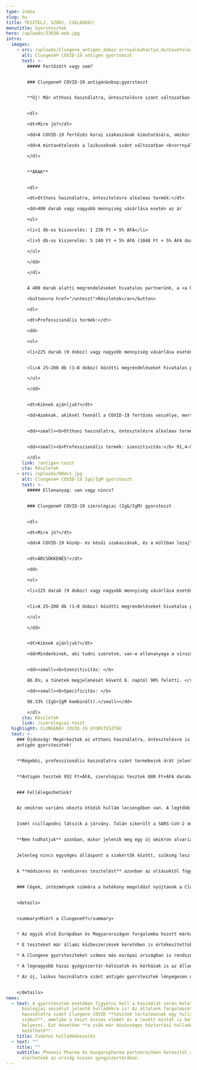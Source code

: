 ```yaml
---
type: index
slug: hu
title: TESZTELJ, SZŰRJ, CSELEKEDJ!
menutitle: Gyorstesztek
hero: /uploads/33838-web.jpg
intro:
  images:
    - src: /uploads/Clungene_antigen_doboz_orrnyalkahartya_mintavetelezes.jpg
      alt: Clungene® COVID-19 antigén gyorsteszt
      text: >-
        ##### Fertőzött vagy sem?


        ### Clungene® COVID-19 antigén&nbsp;gyorsteszt


        **Új! Már otthoni használatra, öntesztelésre szánt változatban is!**


        <dl>

        <dt>Mire jó?</dt>

        <dd>A COVID-19 fertőzés korai szakaszának kimutatására, amikor a fertőzött maga is a legnagyobb eséllyel fertőzőképes. <b>A teszt az új, omikron variánst és annak alváltozatait is kimutatja.</b></dd>

        <dd>A mintavételezés a laikusoknak szánt változatban <b>orrnyálkahártyából</b>, a professzionális változatban orr-, orrgarat-, vagy szájgaratnyálkahártyából történik.</dd>

        </dl>


        **ÁRAK**


        <dl>

        <dt>Otthoni használatra, öntesztelésre alkalmas termék:</dt>

        <dd>400 darab vagy nagyobb mennyiség vásárlása esetén az ár

        <ul>

        <li>1 db-os kiszerelés: 1 238 Ft + 5% ÁFA</li>

        <li>5 db-os kiszerelés: 5 240 Ft + 5% ÁFA (1048 Ft + 5% ÁFA darabár)</li>

        </ul>

        </dd>

        </dl>


        A 400 darab alatti megrendeléseket hivatalos partnerünk, a <a href="https://medexim.hu/product-category/gyorstesztek/" rel="external noopener" target="_blank">medexim.hu</a> szolgálja ki.

        <button><a href="/onteszt">Részletek</a></button>

        <dl>

        <dt>Professzionális termék:</dt>

        <dd>

        <ul>

        <li>225 darab (9 doboz) vagy nagyobb mennyiség vásárlása esetén az ár  csak 952 Ft + 5% ÁFA / darab!</li>


        <li>A 25–200 db (1–8 doboz) közötti megrendeléseket hivatalos partnerünk, a <a href="https://medexim.hu/product-category/gyorstesztek/" rel="external noopener" target="_blank">medexim.hu</a> szolgálja ki.</li>

        </ul>

        </dd>


        <dt>Kiknek ajánljuk?</dt>

        <dd>Azoknak, akiknél fennáll a COVID-19 fertőzés veszélye, mert igazolt fertőzöttel találkoztak, illetve mert tüneteket tapasztalnak. A laikus változattal a családtagok, gyermekek is tesztelhetőek. A professzionális változattal nagyobb közösségek idő- és költséghatékony rendszeres szűrése is megvalósítható. </dd>


        <dd><small><b>Otthoni használatra, öntesztelésre alkalmas termék: szenzitivitás:</b> 93,3–95,5%, <b>specificitás:</b> 99% felett</small></dd>


        <dd><small><b>Professzionális termék: szenzitivitás:</b> 91,4–98%, <b>specificitás:</b> 99,4–99,7%.</small></dd>

        </dl>
      link: /antigen-teszt
      cta: Részletek
    - src: /uploads/004v1.jpg
      alt: Clungene® COVID-19 IgG/IgM gyorsteszt
      text: >-
        ##### Ellenanyag: van vagy nincs?


        ### Clungene® COVID-19 szerológiai (IgG/IgM) gyorsteszt


        <dl>

        <dt>Mire jó?</dt>

        <dd>A COVID-19 közép- és késői szakaszának, és a múltban lezajlott fertőzés azonosítására. Kimutatja a védőoltás hatására termelődő IgG ellenanyagot is.</dd>


        <dt>ÁRCSÖKKENÉS!</dt>

        <dd>

        <ul>

        <li>225 darab (9 doboz) vagy nagyobb mennyiség vásárlása esetén az ár csak 880 Ft + 5% ÁFA / darab!</li>


        <li>A 25–200 db (1–8 doboz) közötti megrendeléseket hivatalos partnerünk, a <a href="https://medexim.hu/product-category/gyorstesztek/" rel="external noopener" target="_blank">medexim.hu</a> szolgálja ki.</li>

        </ul>

        </dd>


        <dt>Kiknek ajánljuk?</dt>

        <dd>Mindenkinek, aki tudni szeretné, van-e ellenanyaga a vírussal szemben, függetlenül attól, hogy az fertőzés, vagy vakcina hatására képződött. Az ellenanyag megléte utal a szervezet védettségére.  Szerológiai gyorsteszttel nagyobb közösségek idő- és költséghatékony rendszeres szűrése is megvalósítható.</dd>


        <dd><small><b>Szenzitivitás: </b>

        86.6%; a tünetek megjelenését követő 8. naptól 90% feletti. </small></dd>

        <dd><small><b>Specificitás: </b>

        98.33% (IgG+IgM kombinált).</small></dd>

        </dl>
      cta: Részletek
      link: /szerologiai-teszt
  highlight: CLUNGENE® COVID-19 GYORSTESZTEK
  text: >-
    ### Újdonság! Megérkeztek az otthoni használatra, öntesztelésre is alkalmas
    antigén gyorstesztek!


    **Régebbi, professzionális használatra szánt termékeink árát jelentősen csökkentettük:**


    **Antigén tesztek 952 Ft+ÁFA, szerológiai tesztek 880 Ft+ÁFA darabártól kaphatóak**


    ### Fellélegezhetünk?


    Az omikron variáns okozta ötödik hullám lecsengőben van. A legtöbb országban feloldják a járványügyi korlátozásokat.


    Ismét csillapodni látszik a járvány. Talán sikerült a SARS-CoV-2 omikron variánsa által okozott újabb hullámot átvészelnünk a nélkül, hogy az egészségügy túlterhelődött volna, s hogy szigorú korlátozásokat kellett volna bevezetni.


    **Nem tudhatjuk** azonban, mikor jelenik meg egy új omikron alvariáns, vagy egy teljesen új változat, amely ismét nagy pusztítást végez. 


    Jelenleg nincs egységes álláspont a szakértők között, szükség lesz-e a meglévő vakcinák további dózisaira, és azt sem tudhatjuk, mikor lesznek hozzáférhetőek a jelenlegieknél korszerűbb, tartósabb hatású oltóanyagok. 


    A **módszeres és rendszeres tesztelést** azonban az oltásoktól függetlenül sem szabad abbahagyni! **Minél több embert tesztelünk le, annál több fertőzöttet azonosítunk** – s annál nagyobb eséllyel tudjuk megakadályozni a járványgócok kialakulását. Ha pedig ezt megtesszük, a jövőben talán már nem követel annyi áldozatot a COVID-19, mint amennyit az eddigi hullámok alatt követelt.


    ### Cégek, intézmények számára a hatékony megoldást nyújtanak a Clungene gyorstesztek, amelyek árát jelentősen csökkentettük!


    <details>


    <summary>Miért a Clungene®?</summary>


    * Az egyik első Európában és Magyarországon forgalomba hozott márkáról van szó – a Clungene tesztek beváltották a hozzájuk fűzött reményeket.

    * E teszteket már állami közbeszerzések keretében is értékesítettük.

    * A Clungene gyorsteszteket számos más európai országban is rendszeresen használják.

    * A legnagyobb hazai gyógyszertár-hálózatok és kórházak is az állandó vevőink közt vannak.

    * Az új, laikus használatra szánt antigén gyorstesztek lényegesen olcsóbbak, mint a piacon lévő hasonló termékek.


    </details>
news:
  - text: A gyorstesztek esetében figyelni kell a használat során keletkező
      biológiai veszélyt jelentő hulladékra is! Az általunk forgalmazott otthoni
      használatra szánt Clungene COVID **tesztek tartalmaznak egy hulladékgyűjtő
      zsákot**, amelybe a teszt összes elemét és a levett mintát is bele lehet
      helyezni. Ezt követően **a zsák már közönséges háztartási hulladékként
      kezelhető**.
    title: Tudatos hulladékkezelés
  - text: ""
    title: ""
    subtitle: Phoenix Pharma és Hungaropharma partnereinken keresztül a tesztek
      elérhetőek az ország összes gyógyszertárában.
---
```

